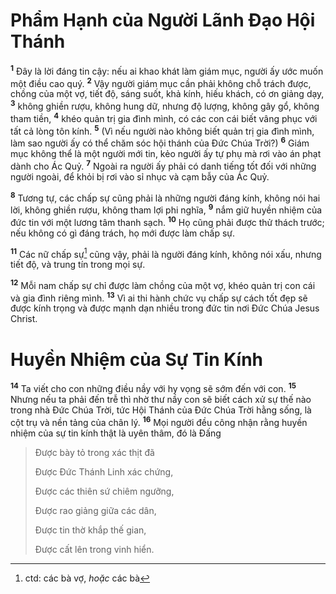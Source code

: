 # Phẩm Hạnh của Người Lãnh Ðạo Hội Thánh
<sup><b>1</b></sup> Ðây là lời đáng tin cậy: nếu ai khao khát làm giám mục, người ấy ước muốn một điều cao quý. <sup><b>2</b></sup> Vậy người giám mục cần phải không chỗ trách được, chồng của một vợ, tiết độ, sáng suốt, khả kính, hiếu khách, có ơn giảng dạy, <sup><b>3</b></sup> không ghiền rượu, không hung dữ, nhưng độ lượng, không gây gổ, không tham tiền, <sup><b>4</b></sup> khéo quản trị gia đình mình, có các con cái biết vâng phục với tất cả lòng tôn kính. <sup><b>5</b></sup> (Vì nếu người nào không biết quản trị gia đình mình, làm sao người ấy có thể chăm sóc hội thánh của Ðức Chúa Trời?) <sup><b>6</b></sup> Giám mục không thể là một người mới tin, kẻo người ấy tự phụ mà rơi vào án phạt dành cho Ác Quỷ. <sup><b>7</b></sup> Ngoài ra người ấy phải có danh tiếng tốt đối với những người ngoài, để khỏi bị rơi vào sỉ nhục và cạm bẫy của Ác Quỷ.

<sup><b>8</b></sup> Tương tự, các chấp sự cũng phải là những người đáng kính, không nói hai lời, không ghiền rượu, không tham lợi phi nghĩa, <sup><b>9</b></sup> nắm giữ huyền nhiệm của đức tin với một lương tâm thanh sạch. <sup><b>10</b></sup> Họ cũng phải được thử thách trước; nếu không có gì đáng trách, họ mới được làm chấp sự.

<sup><b>11</b></sup> Các nữ chấp sự[^1] cũng vậy, phải là người đáng kính, không nói xấu, nhưng tiết độ, và trung tín trong mọi sự.

<sup><b>12</b></sup> Mỗi nam chấp sự chỉ được làm chồng của một vợ, khéo quản trị con cái và gia đình riêng mình. <sup><b>13</b></sup> Vì ai thi hành chức vụ chấp sự cách tốt đẹp sẽ được kính trọng và được mạnh dạn nhiều trong đức tin nơi Ðức Chúa Jesus Christ.


# Huyền Nhiệm của Sự Tin Kính
<sup><b>14</b></sup> Ta viết cho con những điều nầy với hy vọng sẽ sớm đến với con. <sup><b>15</b></sup> Nhưng nếu ta phải đến trễ thì nhờ thư nầy con sẽ biết cách xử sự thế nào trong nhà Ðức Chúa Trời, tức Hội Thánh của Ðức Chúa Trời hằng sống, là cột trụ và nền tảng của chân lý. <sup><b>16</b></sup> Mọi người đều công nhận rằng huyền nhiệm của sự tin kính thật là uyên thâm, đó là Ðấng


> Ðược bày tỏ trong xác thịt đã
> 
> Ðược Ðức Thánh Linh xác chứng,
> 
> Ðược các thiên sứ chiêm ngưỡng,
> 
> Ðược rao giảng giữa các dân,
> 
> Ðược tin thờ khắp thế gian,
> 
> Ðược cất lên trong vinh hiển.
>

[^1]: ctd: các bà vợ, *hoặc* các bà
